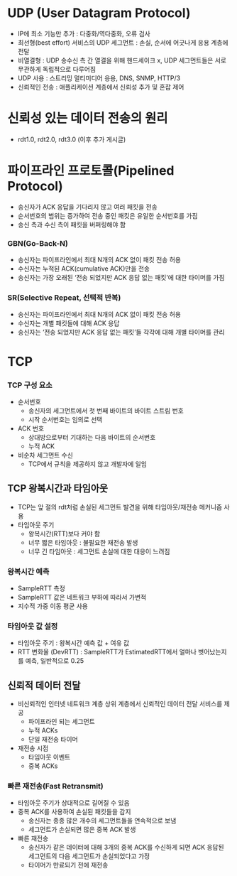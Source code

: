 # UDP (User Datagram Protocol)

- IP에 최소 기능만 추가 : 다중화/역다중화, 오류 검사
- 최선형(best effort) 서비스의 UDP 세그먼트 : 손실, 순서에 어긋나게 응용 계층에 전달
- 비열결형 : UDP 송수신 측 간 열결을 위해 핸드세이크 x, UDP 세그먼트들은 서로 무관하게 독립적으로 다루어짐
- UDP 사용 : 스트리밍 멀티미디어 응용, DNS, SNMP, HTTP/3
- 신뢰적인 전송 : 애플리케이션 계층에서 신뢰성 추가 및 혼잡 제어

# 신뢰성 있는 데이터 전송의 원리

- rdt1.0, rdt2.0, rdt3.0 (이후 추가 게시글)

# 파이프라인 프로토콜(Pipelined Protocol)

- 송신자가 ACK 응답을 기다리지 않고 여러 패킷을 전송
- 순서번호의 범위는 증가하여 전송 중인 패킷은 유일한 순서번호를 가짐
- 송신 측과 수신 측이 패킷을 버퍼링해야 함

### GBN(Go-Back-N)

- 송신자는 파이프라인에서 최대 N개의 ACK 없이 패킷 전송 허용
- 수신자는 누적된 ACK(cumulative ACK)만을 전송
- 송신자는 가장 오래된 ‘전송 되었지만 ACK 응답 없는 패킷’에 대한 타이머를 가짐

### SR(Selective Repeat, 선택적 반복)

- 송신자는 파이프라인에서 최대 N개의 ACK 없이 패킷 전송 허용
- 수신자는 개별 패킷들에 대해 ACK 응답
- 송신자는 ‘전송 되었지만 ACK 응답 없는 패킷’들 각각에 대해 개별 타이머를 관리

# TCP

### TCP 구성 요소

- 순서번호
    - 송신자의 세그먼트에서 첫 번째 바이트의 바이트 스트림 번호
    - 시작 순서번호는 임의로 선택
- ACK 번호
    - 상대방으로부터 기대하는 다음 바이트의 순서번호
    - 누적 ACK
- 비순차 세그먼트 수신
    - TCP에서 규칙을 제공하지 않고 개발자에 일임

## TCP 왕복시간과 타임아웃

- TCP는 앞 절의 rdt처럼 손실된 세그먼트 발견을 위해 타임아웃/재전송 메커니즘 사용
- 타임아웃 주기
    - 왕복시간(RTT)보다 커야 함
    - 너무 짧은 타임아웃 : 불필요한 재전송 발생
    - 너무 긴 타임아웃 : 세그먼트 손실에 대한 대응이 느려짐

### 왕복시간 예측

- SampleRTT 측정
- SampleRTT 값은 네트워크 부하에 따라서 가변적
- 지수적 가중 이동 평균 사용

### 타임아웃 값 설정

- 타임아웃 주기 : 왕복시간 예측 값 + 여유 값
- RTT 변화율 (DevRTT) : SampleRTT가 EstimatedRTT에서 얼마나 벗어났는지를 예측, 일반적으로 0.25

## 신뢰적 데이터 전달

- 비신뢰적인 인터넷 네트워크 계층 상위 계층에서 신뢰적인 데이터 전달 서비스를 제공
    - 파이프라인 되는 세그먼트
    - 누적 ACKs
    - 단일 재전송 타이머
- 재전송 시점
    - 타임아웃 이벤트
    - 중복 ACKs

### 빠른 재전송(Fast Retransmit)

- 타임아웃 주기가 상대적으로 길어질 수 있음
- 중복 ACK를 사용하여 손실된 패킷들을 감지
    - 송신자는 종종 많은 개수의 세그먼트들을 연속적으로 보냄
    - 세그먼트가 손실되면 많은 중복 ACK 발생
- 빠른 재전송
    - 송신자가 같은 데이터에 대해 3개의 중복 ACK를 수신하게 되면 ACK 응답된 세그먼트의 다음 세그먼트가 손실되었다고 가정
    - 타이머가 만료되기 전에 재전송
